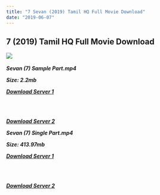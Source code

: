 ```yaml
---
title: "7 Sevan (2019) Tamil HQ Full Movie Download"
date: "2019-06-07"
---
```


## 7 (2019) Tamil HQ Full Movie Download

![](https://images.moviebuff.com/8503e2d3-15ec-4ba5-8cc2-abf0ace65d75?w=1000) 

_**Sevan (7) Sample Part.mp4**_

_**Size: 2.2mb**_  

_**[Download Server 1](http://b7.wetransfer.vip/files/Tamil{c159298fb141cbadc7232f68964181f47c3dba5abf1fc31c2462b14f0846cd70}20Movies/Tamil{c159298fb141cbadc7232f68964181f47c3dba5abf1fc31c2462b14f0846cd70}202019{c159298fb141cbadc7232f68964181f47c3dba5abf1fc31c2462b14f0846cd70}20Movies/7{c159298fb141cbadc7232f68964181f47c3dba5abf1fc31c2462b14f0846cd70}20(2019)/7{c159298fb141cbadc7232f68964181f47c3dba5abf1fc31c2462b14f0846cd70}20Seven{c159298fb141cbadc7232f68964181f47c3dba5abf1fc31c2462b14f0846cd70}20(2019){c159298fb141cbadc7232f68964181f47c3dba5abf1fc31c2462b14f0846cd70}20HDRip/7{c159298fb141cbadc7232f68964181f47c3dba5abf1fc31c2462b14f0846cd70}20Seven{c159298fb141cbadc7232f68964181f47c3dba5abf1fc31c2462b14f0846cd70}20(2019){c159298fb141cbadc7232f68964181f47c3dba5abf1fc31c2462b14f0846cd70}20Sample{c159298fb141cbadc7232f68964181f47c3dba5abf1fc31c2462b14f0846cd70}20(640x360).mp4)**_  
_**[  
](http://b7.wetransfer.vip/files/Tamil{c159298fb141cbadc7232f68964181f47c3dba5abf1fc31c2462b14f0846cd70}20Movies/Tamil{c159298fb141cbadc7232f68964181f47c3dba5abf1fc31c2462b14f0846cd70}202019{c159298fb141cbadc7232f68964181f47c3dba5abf1fc31c2462b14f0846cd70}20Movies/7{c159298fb141cbadc7232f68964181f47c3dba5abf1fc31c2462b14f0846cd70}20(2019)/7{c159298fb141cbadc7232f68964181f47c3dba5abf1fc31c2462b14f0846cd70}20Seven{c159298fb141cbadc7232f68964181f47c3dba5abf1fc31c2462b14f0846cd70}20(2019){c159298fb141cbadc7232f68964181f47c3dba5abf1fc31c2462b14f0846cd70}20HDRip/7{c159298fb141cbadc7232f68964181f47c3dba5abf1fc31c2462b14f0846cd70}20Seven{c159298fb141cbadc7232f68964181f47c3dba5abf1fc31c2462b14f0846cd70}20(2019){c159298fb141cbadc7232f68964181f47c3dba5abf1fc31c2462b14f0846cd70}20Sample{c159298fb141cbadc7232f68964181f47c3dba5abf1fc31c2462b14f0846cd70}20(640x360).mp4)**_

[  
](http://b7.wetransfer.vip/files/Tamil{c159298fb141cbadc7232f68964181f47c3dba5abf1fc31c2462b14f0846cd70}20Movies/Tamil{c159298fb141cbadc7232f68964181f47c3dba5abf1fc31c2462b14f0846cd70}202019{c159298fb141cbadc7232f68964181f47c3dba5abf1fc31c2462b14f0846cd70}20Movies/7{c159298fb141cbadc7232f68964181f47c3dba5abf1fc31c2462b14f0846cd70}20(2019)/7{c159298fb141cbadc7232f68964181f47c3dba5abf1fc31c2462b14f0846cd70}20Seven{c159298fb141cbadc7232f68964181f47c3dba5abf1fc31c2462b14f0846cd70}20(2019){c159298fb141cbadc7232f68964181f47c3dba5abf1fc31c2462b14f0846cd70}20HDRip/7{c159298fb141cbadc7232f68964181f47c3dba5abf1fc31c2462b14f0846cd70}20Seven{c159298fb141cbadc7232f68964181f47c3dba5abf1fc31c2462b14f0846cd70}20(2019){c159298fb141cbadc7232f68964181f47c3dba5abf1fc31c2462b14f0846cd70}20Sample{c159298fb141cbadc7232f68964181f47c3dba5abf1fc31c2462b14f0846cd70}20(640x360).mp4)

_**[Download Server 2](http://b7.wetransfer.vip/files/Tamil{c159298fb141cbadc7232f68964181f47c3dba5abf1fc31c2462b14f0846cd70}20Movies/Tamil{c159298fb141cbadc7232f68964181f47c3dba5abf1fc31c2462b14f0846cd70}202019{c159298fb141cbadc7232f68964181f47c3dba5abf1fc31c2462b14f0846cd70}20Movies/7{c159298fb141cbadc7232f68964181f47c3dba5abf1fc31c2462b14f0846cd70}20(2019)/7{c159298fb141cbadc7232f68964181f47c3dba5abf1fc31c2462b14f0846cd70}20Seven{c159298fb141cbadc7232f68964181f47c3dba5abf1fc31c2462b14f0846cd70}20(2019){c159298fb141cbadc7232f68964181f47c3dba5abf1fc31c2462b14f0846cd70}20HDRip/7{c159298fb141cbadc7232f68964181f47c3dba5abf1fc31c2462b14f0846cd70}20Seven{c159298fb141cbadc7232f68964181f47c3dba5abf1fc31c2462b14f0846cd70}20(2019){c159298fb141cbadc7232f68964181f47c3dba5abf1fc31c2462b14f0846cd70}20Sample{c159298fb141cbadc7232f68964181f47c3dba5abf1fc31c2462b14f0846cd70}20(640x360).mp4)**_

_**Sevan (7) Single Part.mp4**_

_**Size: 413.97mb**_  

_**[Download Server 1](http://d.wetransfer.vip//files/7{c159298fb141cbadc7232f68964181f47c3dba5abf1fc31c2462b14f0846cd70}20Seven{c159298fb141cbadc7232f68964181f47c3dba5abf1fc31c2462b14f0846cd70}20(2019).mp4)**_  
_**[  
](http://d.wetransfer.vip//files/7{c159298fb141cbadc7232f68964181f47c3dba5abf1fc31c2462b14f0846cd70}20Seven{c159298fb141cbadc7232f68964181f47c3dba5abf1fc31c2462b14f0846cd70}20(2019).mp4)**_

[  
](http://d.wetransfer.vip//files/7{c159298fb141cbadc7232f68964181f47c3dba5abf1fc31c2462b14f0846cd70}20Seven{c159298fb141cbadc7232f68964181f47c3dba5abf1fc31c2462b14f0846cd70}20(2019).mp4)

_**[Download Server 2](http://d.wetransfer.vip//files/7{c159298fb141cbadc7232f68964181f47c3dba5abf1fc31c2462b14f0846cd70}20Seven{c159298fb141cbadc7232f68964181f47c3dba5abf1fc31c2462b14f0846cd70}20(2019).mp4)**_
